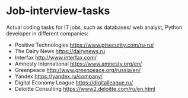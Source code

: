 # Job-interview-tasks
Actual coding tasks for IT jobs, such as databases/ web analyst, Python developer in different companies:
- Positive Technologies https://www.ptsecurity.com/ru-ru/
- The Dairy News https://dairynews.ru 
- Interfax http://www.interfax.com/
- Amnesty International https://www.amnesty.org/en/
- Greenpeace http://www.greenpeace.org/russia/en/
- Yandex https://yandex.ru/company/
- Digital Economy League https://digitalleague.ru/
- Deloitte Consulting https://www2.deloitte.com/ru/en.html
